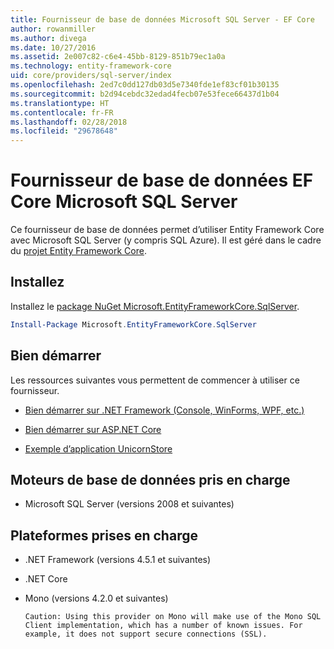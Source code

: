 ```yaml
---
title: Fournisseur de base de données Microsoft SQL Server - EF Core
author: rowanmiller
ms.author: divega
ms.date: 10/27/2016
ms.assetid: 2e007c82-c6e4-45bb-8129-851b79ec1a0a
ms.technology: entity-framework-core
uid: core/providers/sql-server/index
ms.openlocfilehash: 2ed7c0dd127db03d5e7340fde1ef83cf01b30135
ms.sourcegitcommit: b2d94cebdc32edad4fecb07e53fece66437d1b04
ms.translationtype: HT
ms.contentlocale: fr-FR
ms.lasthandoff: 02/28/2018
ms.locfileid: "29678648"
---
```

# <a name="microsoft-sql-server-ef-core-database-provider"></a>Fournisseur de base de données EF Core Microsoft SQL Server

Ce fournisseur de base de données permet d’utiliser Entity Framework Core avec Microsoft SQL Server (y compris SQL Azure). Il est géré dans le cadre du [projet Entity Framework Core](https://github.com/aspnet/EntityFrameworkCore).

## <a name="install"></a>Installez

Installez le [package NuGet Microsoft.EntityFrameworkCore.SqlServer](https://www.nuget.org/packages/Microsoft.EntityFrameworkCore.SqlServer/).

``` powershell
Install-Package Microsoft.EntityFrameworkCore.SqlServer
```

## <a name="get-started"></a>Bien démarrer

Les ressources suivantes vous permettent de commencer à utiliser ce fournisseur.
* [Bien démarrer sur .NET Framework (Console, WinForms, WPF, etc.)](../../get-started/full-dotnet/index.md)

* [Bien démarrer sur ASP.NET Core](../../get-started/aspnetcore/index.md)

* [Exemple d’application UnicornStore](https://github.com/rowanmiller/UnicornStore/tree/master/UnicornStore)

## <a name="supported-database-engines"></a>Moteurs de base de données pris en charge

* Microsoft SQL Server (versions 2008 et suivantes)

## <a name="supported-platforms"></a>Plateformes prises en charge

* .NET Framework (versions 4.5.1 et suivantes)

* .NET Core

* Mono (versions 4.2.0 et suivantes)

      Caution: Using this provider on Mono will make use of the Mono SQL Client implementation, which has a number of known issues. For example, it does not support secure connections (SSL).
